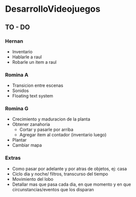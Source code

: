 # DesarrolloVideojuegos

## TO - DO
### Hernan
- Inventario
- Hablarle a raul
- Robarle un item a raul

### Romina A
- Transicion entre escenas
- Sonidos
- Floating text system

### Romina G
- Crecimiento y maduracion de la planta
- Obtener zanahoria
  - Cortar y pasarle por arriba
  - Agregar item al contador (inventario luego)
- Plantar
- Cambiar mapa

### Extras
- Como pasar por adelante y por atras de objetos, ej: casa
- Ciclo dia y noche/ filtros, transcurso del tiempo
- Movimiento del lobo
- Detallar mas que pasa cada dia, en que momento y en que circunstancias/eventos que los disparan

